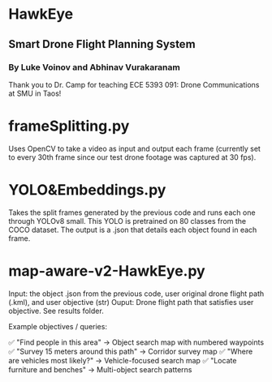 # HawkEye 
## Smart Drone Flight Planning System
### By Luke Voinov and Abhinav Vurakaranam

Thank you to Dr. Camp for teaching ECE 5393 091: Drone Communications at SMU in Taos!


# frameSplitting.py
Uses OpenCV to take a video as input and output each frame (currently set to every 30th frame since our test drone footage was captured at 30 fps).

# YOLO&Embeddings.py
Takes the split frames generated by the previous code and runs each one through YOLOv8 small. This YOLO is pretrained on 80 classes from the COCO dataset.
The output is a .json that details each object found in each frame.

# map-aware-v2-HawkEye.py
Input: the object .json from the previous code, user original drone flight path (.kml), and user objective (str)
Ouput: Drone flight path that satisfies user objective. See results folder.

Example objectives / queries:

✅ "Find people in this area" → Object search map with numbered waypoints
✅ "Survey 15 meters around this path" → Corridor survey map
✅ "Where are vehicles most likely?" → Vehicle-focused search map
✅ "Locate furniture and benches" → Multi-object search patterns
